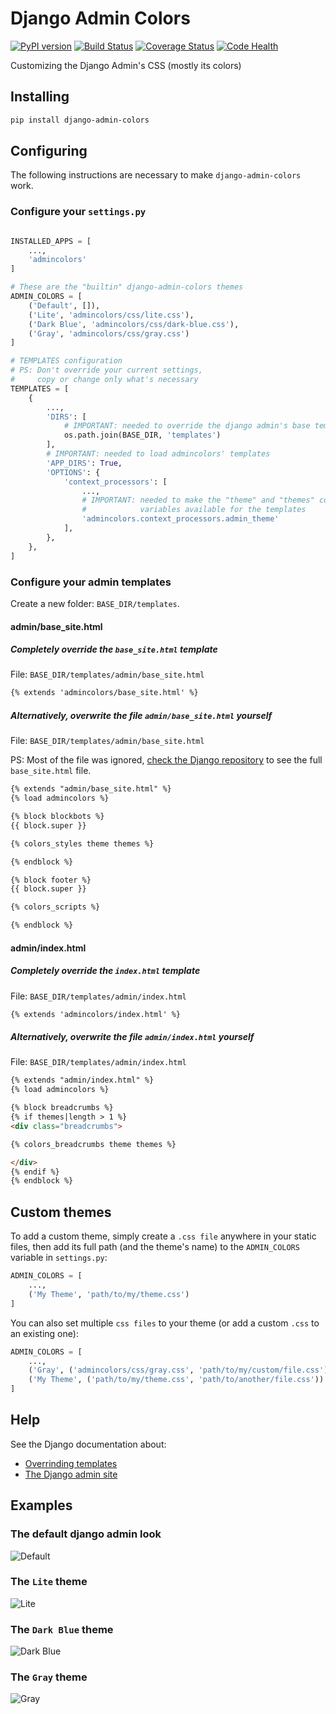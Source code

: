 # Django Admin Colors

[![PyPI version](https://badge.fury.io/py/django-admin-colors.svg)](https://badge.fury.io/py/django-admin-colors)
[![Build Status](https://circleci.com/gh/victorfsf/django-admin-colors/tree/master.svg?style=shield)](https://circleci.com/gh/victorfsf/django-admin-colors)
[![Coverage Status](https://coveralls.io/repos/github/victorfsf/django-admin-colors/badge.svg)](https://coveralls.io/github/victorfsf/django-admin-colors)
[![Code Health](https://landscape.io/github/victorfsf/django-admin-colors/master/landscape.svg?style=flat)](https://landscape.io/github/victorfsf/django-admin-colors/master)

Customizing the Django Admin's CSS (mostly its colors)

## Installing

```bash
pip install django-admin-colors
```

## Configuring

The following instructions are necessary to make `django-admin-colors` work.

### Configure your `settings.py`

```python

INSTALLED_APPS = [
    ...,
    'admincolors'
]

# These are the "builtin" django-admin-colors themes
ADMIN_COLORS = [
    ('Default', []),
    ('Lite', 'admincolors/css/lite.css'),
    ('Dark Blue', 'admincolors/css/dark-blue.css'),
    ('Gray', 'admincolors/css/gray.css')
]

# TEMPLATES configuration
# PS: Don't override your current settings,
#     copy or change only what's necessary
TEMPLATES = [
    {
        ...,
        'DIRS': [
            # IMPORTANT: needed to override the django admin's base templates.
            os.path.join(BASE_DIR, 'templates')
        ],
        # IMPORTANT: needed to load admincolors' templates
        'APP_DIRS': True,
        'OPTIONS': {
            'context_processors': [
                ...,
                # IMPORTANT: needed to make the "theme" and "themes" context
                #            variables available for the templates
                'admincolors.context_processors.admin_theme'
            ],
        },
    },
]
```

### Configure your admin templates

Create a new folder: `BASE_DIR/templates`.

#### admin/base_site.html

##### Completely override the `base_site.html` template

File: `BASE_DIR/templates/admin/base_site.html`

```html
{% extends 'admincolors/base_site.html' %}
```

##### Alternatively, overwrite the file `admin/base_site.html` yourself

File: `BASE_DIR/templates/admin/base_site.html`

PS: Most of the file was ignored,
[check the Django repository](`https://github.com/django/django/blob/master/django/contrib/admin/templates/admin/base_site.html`)
to see the full `base_site.html` file.

```html
{% extends "admin/base_site.html" %}
{% load admincolors %}

{% block blockbots %}
{{ block.super }}

{% colors_styles theme themes %}

{% endblock %}

{% block footer %}
{{ block.super }}

{% colors_scripts %}

{% endblock %}
```

#### admin/index.html

##### Completely override the `index.html` template

File: `BASE_DIR/templates/admin/index.html`

```html
{% extends 'admincolors/index.html' %}
```

##### Alternatively, overwrite the file `admin/index.html` yourself

File: `BASE_DIR/templates/admin/index.html`

```html
{% extends "admin/index.html" %}
{% load admincolors %}

{% block breadcrumbs %}
{% if themes|length > 1 %}
<div class="breadcrumbs">

{% colors_breadcrumbs theme themes %}

</div>
{% endif %}
{% endblock %}
```

## Custom themes

To add a custom theme, simply create a `.css file` anywhere in your static files, then add its full path (and the theme's name) to the `ADMIN_COLORS` variable in `settings.py`:

```python
ADMIN_COLORS = [
    ...,
    ('My Theme', 'path/to/my/theme.css')
]
```

You can also set multiple `css files` to your theme (or add a custom `.css` to an existing one):

```python
ADMIN_COLORS = [
    ...,
    ('Gray', ('admincolors/css/gray.css', 'path/to/my/custom/file.css')),
    ('My Theme', ('path/to/my/theme.css', 'path/to/another/file.css'))
]
```

## Help

See the Django documentation about:

- [Overrinding templates](https://docs.djangoproject.com/en/2.0/howto/overriding-templates/)
- [The Django admin site](https://docs.djangoproject.com/en/2.0/ref/contrib/admin/)

## Examples

### The default django admin look

![Default](https://github.com/victorfsf/django-admin-colors/raw/master/screenshots/default.png)

### The `Lite` theme

![Lite](https://github.com/victorfsf/django-admin-colors/raw/master/screenshots/lite.png)

### The `Dark Blue` theme

![Dark Blue](https://github.com/victorfsf/django-admin-colors/raw/master/screenshots/darkblue.png)

### The `Gray` theme

![Gray](https://github.com/victorfsf/django-admin-colors/raw/master/screenshots/gray.png)
